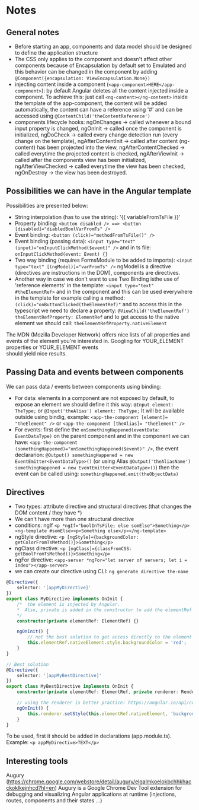 # Notes

## General notes
- Before starting an app, components and data model should be designed to define the application structure
- The CSS only applies to the component and doesn't affect other components because of Encapsulation by default set to Emulated and this behavior can be changed in the component by adding `@Component({encapsulation: ViewEncapsulation.None})`
- injecting content inside a component (`<app-component>HERE</app-component>`): by default Angular deletes all the content injected inside a component. To achieve this: just call `<ng-content></ng-content>` inside the template of the app-component, the content will be added automatically, the content can have a reference using '#' and can be accessed using `@ContentChild('theContentReference')`
- components lifecycle hooks: ngOnChanges -> called whenever a bound input property is changed, ngOnInit -> called once the component is initialized, ngDoCheck -> called every change detection run (every change on the template), ngAfterContentInit -> called after content (ng-content) has been projected into the view, ngAfterContentChecked -> called everytime the projected content is checked, ngAfterViewInit -> called after the components view has been initialized, ngAfterViewChecked -> called  everytime the view has been checked, ngOnDestroy -> the view has been destroyed. 

## Possibilities we can have in the Angular template

Possibilities are presented below:
- String interpolation (has to use the string): '{{ variableFromTsFile }}'
- Property binding: `<button disabled /> ==> <button [disabled]="diabledBoolVarFromTs" />`
- Event binding: `<button (click)="methodFromTsFile()" />`
- Event binding (passing data): `<input type="text" (input)="onInputClickMethod($event)" />` and in ts file:
`onInputClickMethod(event: Event) {}`
- Two way binding (requires FormsModule to be added to imports): `<input type="text" [(ngModel)]="varFromTs" />`
ngModel is a directive (directives are instructions in the DOM), components are directives.
- Another way in case we don't want to use Two Binding isthe use of 'reference elements' in the template: `<input type="text" #theElementRef>` and in the component and this can be used everywhere in the template for example calling a method: `(click)="onButtonClicked(theElementRef)"` and to access this in the typescript we need to declare a property: `@ViewChild('theElementRef') theElementRefProperty: ElementRef` and to get access to the native element we should call: `theElementRefProperty.nativeElement`

The MDN (Mozilla Developer Network) offers nice lists of all properties and events of 
the element you're interested in. Googling for YOUR_ELEMENT properties  or YOUR_ELEMENT events  
should yield nice results.

## Passing Data and events between components

We can pass data / events between components using binding:
- For data: elements in a component are not exposed by default, to expose an element we should define it this way: `@Input element: TheType;` or `@Input('theAlias') element: TheType;`
It will be available outside using bindig, example: `<app-the-component [element]= "theElement" />` or `<app-the-component [theAlias]= "theElement" />`
- For events: first define the `onSomethingHappened(eventData: EventDataType)` on the parent component and in the component we can have: `<app-the-component (somethingHappened)="onSomethingHappened($event)" />`, the event declararion: `@Output() somethingHappened = new EventEmitter<EventDataType>()` (or using Alias `@Output('theAliasName') somethingHappened = new EventEmitter<EventDataType>()`) then the event can be called using: `somethingHappened.emit(theObjectData)`

## Directives

- Two types: attribute directive and structural directives (that changes the DOM content / they have *)
- We can't have more than one structural directive
- conditions: ngIf `<p *ngIf="boolInTsFile; else somElse">Something</p><ng-template #somElse><p>Something else</p></ng-template>`
- ngStyle directive: `<p [ngStyle]={backgroundColor: getColorFromTsMethod()}>Something</p>`
- ngClass directive: `<p [ngClass]={classFromCSS: getBoolFromTsMethod()}>Something</p>`
- ngFor directive: `<app-server *ngFor="let server of servers; let i = index"></app-server>`
- we can create our directive using CLI: `ng generate directive the-name`
```typescript
@Directive({
    selector: '[appMyDirective]'
})
export class MyDirective implements OnInit {
    /*  the element is injected by Angular.
    *  Also, private is added in the constructor to add the elementRef as property automatically.
    */
    constructor(private elementRef: ElementRef) {}

    ngOnInit() {
        // not the best solution to get access directly to the element but it's possible
        this.elementRef.nativeElement.style.backgroundColor = 'red';
    }
}

// Best solution
@Directive({
    selector: '[appMyBestDirective]'
})
export class MyBestDirective implements OnInit {
    constructor(private elementRef: ElementRef, private renderer: Renderer2) {}

    // using the renderer is better practice: https://angular.io/api/core/Renderer2
    ngOnInit() {
        this.renderer.setStyle(this.elementRef.nativeElement, 'background-color', 'red');
    }
}
```
To be used, first it should be added in declarations (app.module.ts). Example: `<p appMyDirective>TEXT</p>`

## Interesting tools

Augury (https://chrome.google.com/webstore/detail/augury/elgalmkoelokbchhkhacckoklkejnhcd?hl=en)
Augury is a Google Chrome Dev Tool extension for debugging and visualizing Angular applications at runtime (injections, routes, components and their states ...)